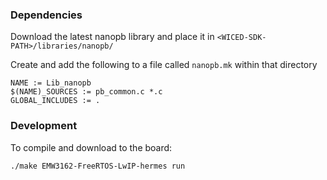 ### Dependencies

Download the latest nanopb library and place it in `<WICED-SDK-PATH>/libraries/nanopb/`

Create and add the following to a file called `nanopb.mk` within that directory

    NAME := Lib_nanopb
    $(NAME)_SOURCES := pb_common.c *.c
    GLOBAL_INCLUDES := .

### Development


To compile and download to the board:

    ./make EMW3162-FreeRTOS-LwIP-hermes run